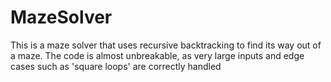 # MazeSolver
This is a maze solver that uses recursive backtracking to find its way out of a maze. The code is almost unbreakable, as very large inputs and edge cases such as 'square loops' are correctly handled
